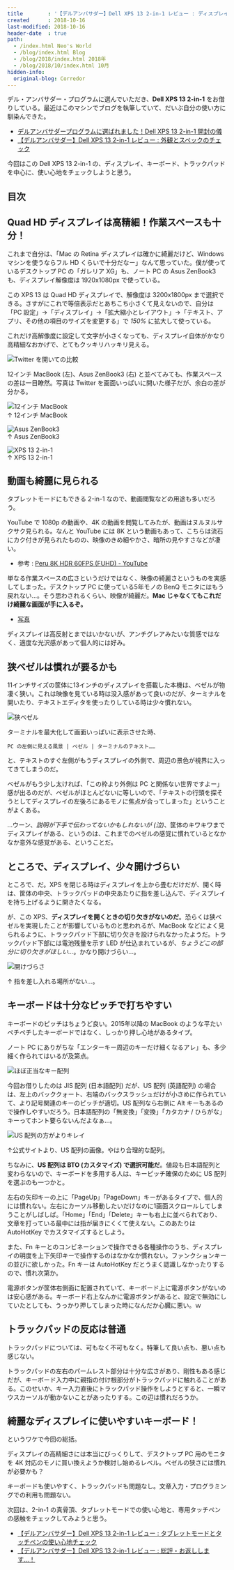 ```yaml
---
title        : '【デルアンバサダー】Dell XPS 13 2-in-1 レビュー : ディスプレイ・キーボード・トラックパッドの使い心地チェック'
created      : 2018-10-16
last-modified: 2018-10-16
header-date  : true
path:
  - /index.html Neo's World
  - /blog/index.html Blog
  - /blog/2018/index.html 2018年
  - /blog/2018/10/index.html 10月
hidden-info:
  original-blog: Corredor
---
```


デル・アンバサダー・プログラムに選んでいただき、**Dell XPS 13 2-in-1** をお借りしている。最近はこのマシンでブログを執筆していて、だいぶ自分の使い方に馴染んできた。

- [デルアンバサダープログラムに選ばれました！Dell XPS 13 2-in-1 開封の儀](/blog/2018/10/07-01.html)
- [【デルアンバサダー】Dell XPS 13 2-in-1 レビュー : 外観とスペックのチェック](/blog/2018/10/11-01.html)

今回はこの Dell XPS 13 2-in-1 の、ディスプレイ、キーボード、トラックパッドを中心に、使い心地をチェックしようと思う。

## 目次

## Quad HD ディスプレイは高精細！作業スペースも十分！

これまで自分は、「Mac の Retina ディスプレイは確かに綺麗だけど、Windows マシンを使うならフル HD くらいで十分だなー」なんて思っていた。僕が使っているデスクトップ PC の「ガレリア XG」も、ノート PC の Asus ZenBook3 も、ディスプレイ解像度は 1920x1080px で使っている。

この XPS 13 は Quad HD ディスプレイで、解像度は 3200x1800px まで選択できる。さすがにこれで等倍表示だとあちこち小さくて見えないので、自分は「PC 設定」→「ディスプレイ」→「拡大縮小とレイアウト」→「テキスト、アプリ、その他の項目のサイズを変更する」で *150%* に拡大して使っている。

これだけ高解像度に設定して文字が小さくなっても、ディスプレイ自体がかなり高精細なおかげで、とてもクッキリハッキリ見える。

![Twitter を開いての比較](16-03-04.jpg)

12インチ MacBook (左)、Asus ZenBook3 (右) と並べてみても、作業スペースの差は一目瞭然。写真は Twitter を画面いっぱいに開いた様子だが、余白の差が分かる。

![12インチ MacBook](16-03-03.jpg)  
↑ 12インチ MacBook

![Asus ZenBook3](16-03-02.jpg)  
↑ Asus ZenBook3

![XPS 13 2-in-1](16-03-01.jpg)  
↑ XPS 13 2-in-1

## 動画も綺麗に見られる

タブレットモードにもできる 2-in-1 なので、動画閲覧などの用途も多いだろう。

YouTube で 1080p の動画や、4K の動画を閲覧してみたが、動画はヌルヌルサクサク見られる。なんと YouTube には 8K という動画もあって、こちらは流石にカク付きが見られたものの、映像のきめ細やかさ、暗所の見やすさなどが凄い。

- 参考 : [Peru 8K HDR 60FPS (FUHD) - YouTube](https://www.youtube.com/watch?v=1La4QzGeaaQ)

単なる作業スペースの広さというだけではなく、映像の綺麗さというものを実感してしまった。デスクトップ PC に使っている5年モノの BenQ モニタにはもう戻れない…。そう思わされるくらい、映像が綺麗だ。**Mac じゃなくてもこれだけ綺麗な画面が手に入るぞ。**

- [写真](https://www.instagram.com/p/BolRJVxB9n5/)

ディスプレイは高反射とまではいかないが、アンチグレアみたいな質感ではなく、適度な光沢感があって個人的には好み。

## 狭ベゼルは慣れが要るかも

11インチサイズの筐体に13インチのディスプレイを搭載した本機は、ベゼルが物凄く狭い。これは映像を見ている時は没入感があって良いのだが、ターミナルを開いたり、テキストエディタを使ったりしている時は少々慣れない。

![狭ベゼル](16-03-06.jpg)

ターミナルを最大化して画面いっぱいに表示させた時、

```
PC の左側に見える風景 | ベゼル | ターミナルのテキスト……
```

と、テキストのすぐ左側がもうディスプレイの外側で、周辺の景色が視界に入ってきてしまうのだ。

ベゼルがもう少し太ければ、「この枠より外側は PC と関係ない世界ですよー」感が出るのだが、ベゼルがほとんどないに等しいので、「テキストの行頭を探そうとしてディスプレイの左後ろにあるモノに焦点が合ってしまった」ということがよくある。

…ウーン、*説明が下手で伝わってないかもしれないが (泣)*、筐体のキワキワまでディスプレイがある、というのは、これまでのベゼルの感覚に慣れているとなかなか意外な感覚がある、ということだ。

## ところで、ディスプレイ、少々開けづらい

ところで、だ。XPS を閉じる時はディスプレイを上から畳むだけだが、開く時は、筐体の中央、トラックパッドの中央あたりに指を差し込んで、ディスプレイを持ち上げるように開きたくなる。

が、この XPS、**ディスプレイを開くときの切り欠きがないのだ**。恐らくは狭ベゼルを実現したことが影響しているものと思われるが、MacBook などによく見られるように、トラックパッド下部に切り欠きを設けられなかったようだ。トラックパッド下部には電池残量を示す LED が仕込まれているが、*ちょうどこの部分に切り欠きがほしい…*。かなり開けづらい…。

![開けづらさ](11-01-12.jpg)

↑ 指を差し入れる場所がない…。

## キーボードは十分なピッチで打ちやすい

キーボードのピッチはちょうど良い。2015年以降の MacBook のような平たいペチペチしたキーボードではなく、しっかり押し心地があるタイプ。

ノート PC にありがちな「エンターキー周辺のキーだけ細くなるアレ」も、多少細く作られてはいるが及第点。

![ほぼ正当なキー配列](16-03-05.jpg)

今回お借りしたのは JIS 配列 (日本語配列) だが、US 配列 (英語配列) の場合は、左上のバッククォート、右端のバックスラッシュだけが小さめに作られていて、より記号関連のキーのピッチが適切。US 配列なら右側に Alt キーもあるので操作しやすいだろう。日本語配列の「無変換」「変換」「カタカナ / ひらがな」キーってホント要らないんだよなぁ…。

![US 配列の方がよりキレイ](16-03-07.png)

↑公式サイトより、US 配列の画像。やはり合理的な配列。

ちなみに、**US 配列は BTO (カスタマイズ) で選択可能だ**。値段も日本語配列と変わらないので、キーボードを多用する人は、キーピッチ確保のために US 配列を選ぶのも一つかと。

左右の矢印キーの上に「PageUp」「PageDown」キーがあるタイプで、個人的には慣れない。左右にカーソル移動したいだけなのに1画面スクロールしてしまうことがしばしば。「Home」「End」「Delete」キーも右上に並べられており、文章を打っている最中には指が届きにくくて使えない。このあたりは AutoHotKey でカスタマイズするとしよう。

また、Fn キーとのコンビネーションで操作できる各種操作のうち、ディスプレイの明度を上下矢印キーで操作するのはなかなか慣れない。ファンクションキーの並びに欲しかった。Fn キーは AutoHotKey だとうまく認識しなかったりするので、慣れ次第か。

電源ボタンが筐体右側面に配置されていて、キーボード上に電源ボタンがないのは安心感がある。キーボード右上なんかに電源ボタンがあると、設定で無効にしていたとしても、うっかり押してしまった時になんだか心臓に悪い。ｗ

## トラックパッドの反応は普通

トラックパッドについては、可もなく不可もなく。特筆して良い点も、悪い点も感じない。

トラックパッドの左右のパームレスト部分は十分な広さがあり、剛性もある感じだが、キーボード入力中に親指の付け根部分がトラックパッドに触れることがある。このせいか、キー入力直後にトラックパッド操作をしようとすると、一瞬マウスカーソルが動かないことがあったりする。この辺は慣れだろうか。

## 綺麗なディスプレイに使いやすいキーボード！

というワケで今回の総括。

ディスプレイの高精細さには本当にびっくりして、デスクトップ PC 用のモニタを 4K 対応のモノに買い換えようか検討し始めるレベル。ベゼルの狭さには慣れが必要かも？

キーボードも使いやすく、トラックパッドも問題なし。文章入力・プログラミングでの利用も問題ない。

次回は、2-in-1 の真骨頂、タブレットモードでの使い心地と、専用タッチペンの感触をチェックしてみようと思う。

- [【デルアンバサダー】Dell XPS 13 2-in-1 レビュー : タブレットモードとタッチペンの使い心地チェック](/blog/2018/11/05-02.html)
- [【デルアンバサダー】Dell XPS 13 2-in-1 レビュー : 総評・お返しします…！](/blog/2018/11/06-02.html)

